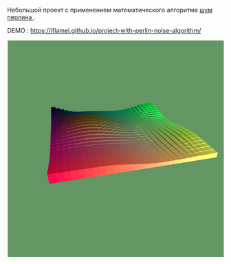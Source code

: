 Небольшой проект с применением математического алгоритма <a href = 'https://ru.wikipedia.org/wiki/%D0%A8%D1%83%D0%BC_%D0%9F%D0%B5%D1%80%D0%BB%D0%B8%D0%BD%D0%B0' >шум перлина </a>.


DEMO : https://iflamei.github.io/project-with-perlin-noise-algorithm/

![Image of project](https://github.com/IflameI/project-with-perlin-noise-algorithm/blob/main/project.png)
